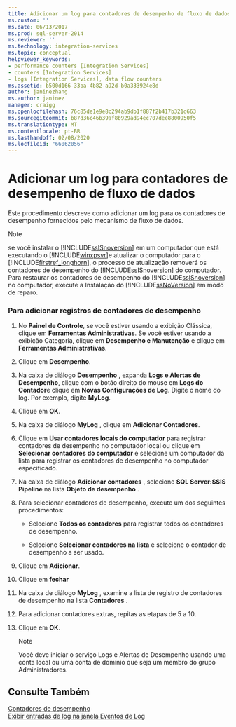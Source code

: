 ```yaml
---
title: Adicionar um log para contadores de desempenho de fluxo de dados | Microsoft Docs
ms.custom: ''
ms.date: 06/13/2017
ms.prod: sql-server-2014
ms.reviewer: ''
ms.technology: integration-services
ms.topic: conceptual
helpviewer_keywords:
- performance counters [Integration Services]
- counters [Integration Services]
- logs [Integration Services], data flow counters
ms.assetid: b500d166-33ba-4b82-a92d-b0a333924e8d
author: janinezhang
ms.author: janinez
manager: craigg
ms.openlocfilehash: 76c85de1e9e8c294ab9db1f887f2b417b321d663
ms.sourcegitcommit: b87d36c46b39af8b929ad94ec707dee8800950f5
ms.translationtype: MT
ms.contentlocale: pt-BR
ms.lasthandoff: 02/08/2020
ms.locfileid: "66062056"
---
```

# <a name="add-a-log-for-data-flow-performance-counters"></a>Adicionar um log para contadores de desempenho de fluxo de dados
  Este procedimento descreve como adicionar um log para os contadores de desempenho fornecidos pelo mecanismo de fluxo de dados.  
  
> [!NOTE]  
>  se você instalar o [!INCLUDE[ssISnoversion](../includes/ssisnoversion-md.md)] em um computador que está executando o [!INCLUDE[winxpsvr](../includes/winxpsvr-md.md)]e atualizar o computador para o [!INCLUDE[firstref_longhorn](../includes/firstref-longhorn-md.md)], o processo de atualização removerá os contadores de desempenho do [!INCLUDE[ssISnoversion](../includes/ssisnoversion-md.md)] do computador. Para restaurar os contadores de desempenho do [!INCLUDE[ssISnoversion](../includes/ssisnoversion-md.md)] no computador, execute a Instalação do [!INCLUDE[ssNoVersion](../includes/ssnoversion-md.md)] em modo de reparo.  
  
### <a name="to-add-logging-of-performance-counters"></a>Para adicionar registros de contadores de desempenho  
  
1.  No **Painel de Controle**, se você estiver usando a exibição Clássica, clique em **Ferramentas Administrativas**. Se você estiver usando a exibição Categoria, clique em **Desempenho e Manutenção** e clique em **Ferramentas Administrativas**.  
  
2.  Clique em **Desempenho**.  
  
3.  Na caixa de diálogo **Desempenho** , expanda **Logs e Alertas de Desempenho**, clique com o botão direito do mouse em **Logs do Contador**e clique em **Novas Configurações de Log**. Digite o nome do log. Por exemplo, digite **MyLog**.  
  
4.  Clique em **OK**.  
  
5.  Na caixa de diálogo **MyLog** , clique em **Adicionar Contadores**.  
  
6.  Clique em **Usar contadores locais do computador** para registrar contadores de desempenho no computador local ou clique em **Selecionar contadores do computador** e selecione um computador da lista para registrar os contadores de desempenho no computador especificado.  
  
7.  Na caixa de diálogo **Adicionar contadores** , selecione **SQL Server:SSIS Pipeline** na lista **Objeto de desempenho** .  
  
8.  Para selecionar contadores de desempenho, execute um dos seguintes procedimentos:  
  
    -   Selecione **Todos os contadores** para registrar todos os contadores de desempenho.  
  
    -   Selecione **Selecionar contadores na lista** e selecione o contador de desempenho a ser usado.  
  
9. Clique em **Adicionar**.  
  
10. Clique em **fechar**  
  
11. Na caixa de diálogo **MyLog** , examine a lista de registro de contadores de desempenho na lista **Contadores** .  
  
12. Para adicionar contadores extras, repitas as etapas de 5 a 10.  
  
13. Clique em **OK**.  
  
    > [!NOTE]  
    >  Você deve iniciar o serviço Logs e Alertas de Desempenho usando uma conta local ou uma conta de domínio que seja um membro do grupo Administradores.  
  
## <a name="see-also"></a>Consulte Também  
 [Contadores de desempenho](performance/performance-counters.md)   
 [Exibir entradas de log na janela Eventos de Log](../../2014/integration-services/view-log-entries-in-the-log-events-window.md)  
  
  

